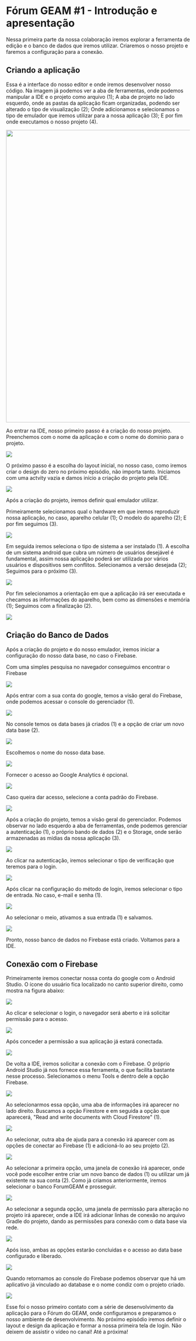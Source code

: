 # Fórum GEAM #1 - Introdução e apresentação

Nessa primeira parte da nossa colaboração iremos explorar a ferramenta de edição e o banco de dados que iremos utilizar. 
Criaremos o nosso projeto e faremos a configuração para a conexão.

## Criando a aplicação

Essa é a interface do nosso editor e onde iremos desenvolver nosso código.
Na imagem já podemos ver a aba de ferramentas, onde podemos manipular a IDE e o projeto como arquivo (1);
A aba de projeto no lado esquerdo, onde as pastas da aplicação ficam organizadas, podendo ser alterado o tipo de visualização (2);
Onde adicionamos e selecionamos o tipo de emulador que iremos utilizar para a nossa aplicação (3);
E por fim onde executamos o nosso projeto (4).

<img src="imagens/print 1.jpg" width="800">

Ao entrar na IDE, nosso primeiro passo é a criação do nosso projeto.
Preenchemos com o nome da aplicação e com o nome do dominio para o projeto.

<img src="imagens/print 2.jpg" >

O próximo passo é a escolha do layout inicial, no nosso caso, como iremos criar o design do zero no próximo episódio, não importa tanto.
Iniciamos com uma actvity vazia e damos início a criação do projeto pela IDE.

<img src="imagens/print 3.jpg">

Após a criação do projeto, iremos definir qual emulador utilizar.

Primeiramente selecionamos qual o hardware em que iremos reproduzir nossa aplicação, no caso, aparelho celular (1);
O modelo do aparelho (2);
E por fim seguimos (3).

<img src="imagens/print 5.jpg">  

Em seguida iremos seleciona o tipo de sistema a ser instalado (1).
A escolha de um sistema android que cubra um número de usuários desejável é fundamental, assim nossa aplicação poderá ser
utilizada por vários usuários e dispositivos sem conflitos. 
Selecionamos a versão desejada (2);
Seguimos para o próximo (3).

<img src="imagens/print 6.jpg">

Por fim selecionamos a orientação em que a aplicação irá ser executada e checamos as informações do aparelho, bem como as dimensões e memória (1);
Seguimos com a finalização (2).

<img src="imagens/print 7.jpg">

## Criação do Banco de Dados

Após a criação do projeto e do nosso emulador, iremos iniciar a configuração do nosso data base, no caso o Firebase.

Com uma simples pesquisa no navegador conseguimos encontrar o Firebase

<img src="imagens/print 8.jpg">

Após entrar com a sua conta do google, temos a visão geral do Firebase, onde podemos acessar o console do gerenciador (1).

<img src="imagens/print 9.jpg">

No console temos os data bases já criados (1) e a opção de criar um novo data base (2).

<img src="imagens/print 10.jpg">

Escolhemos o nome do nosso data base.

<img src="imagens/print 11.jpg">

Fornecer o acesso ao Google Analytics é opcional.

<img src="imagens/print 12.jpg">

Caso queira dar acesso, selecione a conta padrão do Firebase.

<img src="imagens/print 13.jpg">

Após a criação do projeto, temos a visão geral do gerenciador.
Podemos observar no lado esquerdo a aba de ferramentas, onde podemos gerenciar a autenticação (1), o próprio bando de dados (2) e o Storage, onde serão
armazenadas as mídias da nossa aplicação (3).

<img src="imagens/print 14.jpg"> 

Ao clicar na autenticação, iremos selecionar o tipo de verificação que teremos para o login.

<img src="imagens/print 15.jpg">

Após clicar na configuração do método de login, iremos selecionar o tipo de entrada. No caso, e-mail e senha (1).

<img src="imagens/print 16.jpg">

Ao selecionar o meio, ativamos a sua entrada (1) e salvamos.

<img src="imagens/print 17.jpg"> 

Pronto, nosso banco de dados no Firebase está criado.
Voltamos para a IDE.

## Conexão com o Firebase

Primeiramente iremos conectar nossa conta do google com o Android Studio.
O ícone do usuário fica localizado no canto superior direito, como mostra na figura abaixo:

<img src="imagens/print 18.jpg">

Ao clicar e selecionar o login, o navegador será aberto e irá solicitar permissão para o acesso.

<img src="imagens/print 19.jpg"> 

Após conceder a permissão a sua aplicação já estará conectada.

<img src="imagens/print 20.jpg">

De volta a IDE, iremos solicitar a conexão com o Firebase.
O próprio Android Studio já nos fornece essa ferramenta, o que facilita bastante nesse processo.
Selecionamos o menu Tools e dentro dele a opção Firebase.

<img src="imagens/print 21.jpg">

Ao selecionarmos essa opção, uma aba de informações irá aparecer no lado direito.
Buscamos a opção Firestore e em seguida a opção que aparecerá, "Read and write documents with Cloud Firestore" (1).

<img src="imagens/print 22.jpg"> 

Ao selecionar, outra aba de ajuda para a conexão irá aparecer com as opções de conectar ao Firebase (1) e adicioná-lo ao seu projeto (2).

<img src="imagens/print 24.jpg"> 

Ao selecionar a primeira opção, uma janela de conexão irá aparecer, onde você pode escolher entre criar um novo banco de dados (1)
ou utilizar um já existente na sua conta (2).
Como já criamos anteriormente, iremos selecionar o banco ForumGEAM e prosseguir.

<img src="imagens/print 25.jpg">

Ao selecionar a segunda opção, uma janela de permissão para alteração no projeto irá aparecer, onde a IDE irá adicionar linhas
de conexão no arquivo Gradle do projeto, dando as permissões para conexão com o data base via rede.

<img src="imagens/print 26.jpg">

Após isso, ambas as opções estarão concluidas e o acesso ao data base configurado e liberado.

<img src="imagens/print 23.jpg">

Quando retornamos ao console do Firebase podemos observar que há um aplicativo já vinculado ao database e o nome condiz com o projeto criado.

<img src="imagens/print 27.jpg">

Esse foi o nosso primeiro contato com a série de desenvolvimento da aplicação para o Fórum do GEAM, onde configuramos e preparamos o nosso ambiente
de desenvolvimento. No próximo episódio iremos definir o layout e design da aplicação e formar a nossa primeira tela de login.
Não deixem de assistir o vídeo no canal!
Até a próxima!
